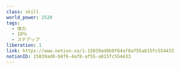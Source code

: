 ```yaml
---
class: skill
world_power: 2520
tags:
  - 体力
  - 10％
  - ステアップ
liberation: 1
link: https://www.notion.so/1-15839ad0b8f64af8af55a815fc554433
notionID: 15839ad0-b8f6-4af8-af55-a815fc554433
---
```



